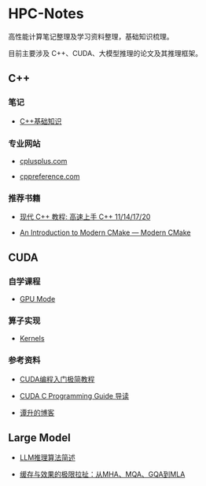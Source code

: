 # HPC-Notes

高性能计算笔记整理及学习资料整理，基础知识梳理。

目前主要涉及 C++、CUDA、大模型推理的论文及其推理框架。

## C++

### 笔记

- [C++基础知识](./Language/C++基础.md)

### 专业网站

- [cplusplus.com](https://cplusplus.com/)

- [cppreference.com](https://en.cppreference.com/w/)

### 推荐书籍

- [现代 C++ 教程: 高速上手 C++ 11/14/17/20](https://changkun.de/modern-cpp/)

- [An Introduction to Modern CMake — Modern CMake](https://cliutils.gitlab.io/modern-cmake/README.html)

## CUDA

### 自学课程

- [GPU Mode](./CUDA/GPU%20Mode)

### 算子实现

- [Kernels](./CUDA/Kernels)

### 参考资料

- [CUDA编程入门极简教程](https://zhuanlan.zhihu.com/p/34587739)

- [CUDA C Programming Guide 导读](https://zhuanlan.zhihu.com/p/53773183)

- [谭升的博客](https://face2ai.com/)

## Large Model

- [LLM推理算法简述](https://zhuanlan.zhihu.com/p/685794495)

- [缓存与效果的极限拉扯：从MHA、MQA、GQA到MLA](https://kexue.fm/archives/10091)

